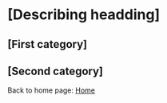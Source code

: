 # [Describing headding]

## [First category]

## [Second category]

Back to home page: [Home](/microServiceBus.docs/)